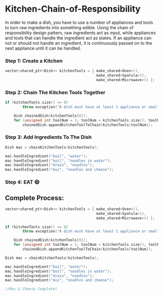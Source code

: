 # Kitchen-Chain-of-Responsibility
In order to make a dish, you have to use a number of appliances and tools to turn raw ingredients into something edible. Using the chain of responsibility design pattern, raw ingredients act as input, while appliances and tools that can handle the ingredient act as states. If an appliance can not or should not handle an ingredient, it is continuously passed on to the next appliance until it can be handled.

### Step 1: Create a Kitchen
```C++
vector<shared_ptr<Dish>> kitchenTools = { make_shared<Oven>(), 
                                          make_shared<Spatula>(), 
                                          make_shared<Microwave>() };
```

### Step 2: Chain The Kitchen Tools Together
```C++
if (kitchenTools.size() <= 0)
		throw exception("A dish must have at least 1 appliance or small kitchen tool!\n\n");

	Dish chainedDish(kitchenTools[0]);
	for (unsigned int toolNum = 1; toolNum < kitchenTools.size(); toolNum++)
		chainedDish.appendKitchenToolToChain(kitchenTools[toolNum]);
```

### Step 3: Add Ingredients To The Dish
```C++
Dish mac = chainKitchenTools(kitchenTools);

mac.handleIngredient("boil", "water");
mac.handleIngredient("boil", "noodles in water");
mac.handleIngredient("drain", "noodles");
mac.handleIngredient("mix", "noodles and cheese");
```

### Step 4: EAT :smile:


## Complete Process:
```C++
vector<shared_ptr<Dish>> kitchenTools = { make_shared<Oven>(), 
                                          make_shared<Spatula>(), 
                                          make_shared<Microwave>() };

if (kitchenTools.size() <= 0)
		throw exception("A dish must have at least 1 appliance or small kitchen tool!\n\n");

	Dish chainedDish(kitchenTools[0]);
	for (unsigned int toolNum = 1; toolNum < kitchenTools.size(); toolNum++)
		chainedDish.appendKitchenToolToChain(kitchenTools[toolNum]);

Dish mac = chainKitchenTools(kitchenTools);

mac.handleIngredient("boil", "water");
mac.handleIngredient("boil", "noodles in water");
mac.handleIngredient("drain", "noodles");
mac.handleIngredient("mix", "noodles and cheese");

//Mac & Cheese Complete!
```
